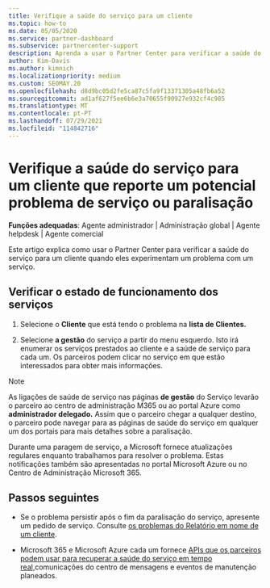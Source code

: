 ```yaml
---
title: Verifique a saúde do serviço para um cliente
ms.topic: how-to
ms.date: 05/05/2020
ms.service: partner-dashboard
ms.subservice: partnercenter-support
description: Aprenda a usar o Partner Center para verificar a saúde do serviço para um cliente quando este se desmente com um problema com um serviço.
author: Kim-Davis
ms.author: kimnich
ms.localizationpriority: medium
ms.custom: SEOMAY.20
ms.openlocfilehash: d8d9bc05d2fe5ca87c5fa9f13371305a48fb6a52
ms.sourcegitcommit: ad1af627f5ee6b6e3a70655f90927e932cf4c985
ms.translationtype: MT
ms.contentlocale: pt-PT
ms.lasthandoff: 07/29/2021
ms.locfileid: "114842716"
---
```

# <a name="check-service-health-for-a-customer-reporting-a-potential-service-problem-or-outage"></a>Verifique a saúde do serviço para um cliente que reporte um potencial problema de serviço ou paralisação

**Funções adequadas**: Agente administrador | Administração global | Agente helpdesk | Agente comercial

Este artigo explica como usar o Partner Center para verificar a saúde do serviço para um cliente quando eles experimentam um problema com um serviço. 

## <a name="check-service-health"></a>Verificar o estado de funcionamento dos serviços

1. Selecione o **Cliente** que está tendo o problema na **lista de Clientes.**

2. Selecione **a gestão** do serviço a partir do menu esquerdo. Isto irá enumerar os serviços prestados ao cliente e a saúde de serviço para cada um. Os parceiros podem clicar no serviço em que estão interessados para obter mais informações. 

>[!NOTE] 
> As ligações de saúde de serviço nas páginas **de gestão** do Serviço levarão o parceiro ao centro de administração M365 ou ao portal Azure como **administrador delegado.** Assim que o parceiro chegar a qualquer destino, o parceiro pode navegar para as páginas de saúde do serviço em qualquer um dos portais para mais detalhes sobre a paralisação.
 
Durante uma paragem de serviço, a Microsoft fornece atualizações regulares enquanto trabalhamos para resolver o problema. Estas notificações também são apresentadas no portal Microsoft Azure ou no Centro de Administração Microsoft 365.

## <a name="next-steps"></a>Passos seguintes 

- Se o problema persistir após o fim da paralisação do serviço, apresente um pedido de serviço. Consulte [os problemas do Relatório em nome de um cliente](report-problems-on-behalf-of-a-customer.md).

- Microsoft 365 e Microsoft Azure cada um fornece [APIs que os parceiros podem usar para recuperar a saúde do serviço em tempo real,](get-automated-service-notifications-with-our-apis.md)comunicações do centro de mensagens e eventos de manutenção planeados.

 

